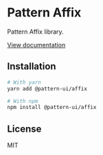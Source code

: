 # Pattern Affix

Pattern Affix library.

[View documentation](https://pattern.icu/)

## Installation

```sh
# With yarn
yarn add @pattern-ui/affix

# With npm
npm install @pattern-ui/affix
```

## License

MIT
